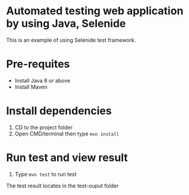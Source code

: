 # Automated testing web application by using Java, Selenide
This is an example of using Selenide test framework.

# Pre-requites
+ Install Java 8 or above
+ Install Maven

# Install dependencies
1. CD to the project folder
2. Open CMD/terminal then type `mvn install`

# Run test and view result
1. Type `mvn test` to run test

The test result locates in the test-ouput folder